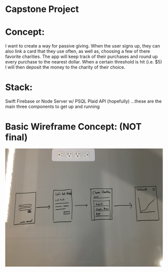 # Capstone Project

# Concept:
I want to create a way for passive giving. When the user signs up, they can also link a card that they use often, as well as, choosing a few of there favorite charities. The app will keep track of their purchases and round up every purchase to the nearest dollar. When a certain threshold is hit (i.e. $5) I will then deposit the money to the charity of their choice.

# Stack:
Swift
Firebase or Node Server w/ PSQL
Plaid API (hopefully)
...these are the main three components to get up and running

# Basic Wireframe Concept: (NOT final)

![wireframe](./helper-imgs/Wireframe.jpg)
